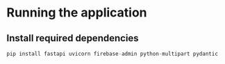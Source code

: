 

# Running the application

## Install required dependencies

```python
pip install fastapi uvicorn firebase-admin python-multipart pydantic
```
